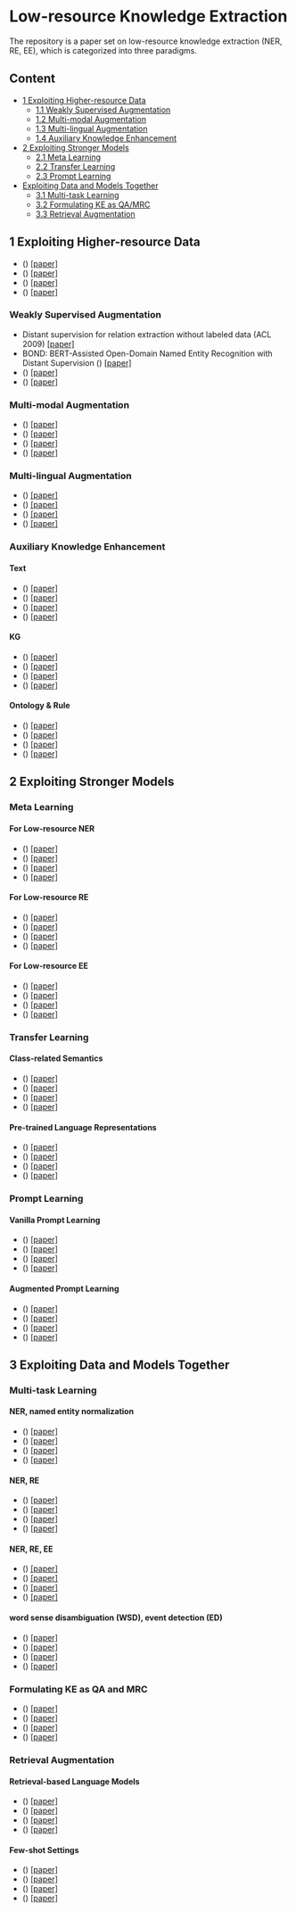 # Low-resource Knowledge Extraction 

The repository is a paper set on low-resource knowledge extraction (NER, RE, EE), which is categorized into three paradigms. 

## Content
* [1 Exploiting Higher-resource Data](#1-Exploiting-Higher-resource-Data)
  * [1.1 Weakly Supervised Augmentation](#Weakly-Supervised-Augmentation)
  * [1.2 Multi-modal Augmentation](#Multi-modal-Augmentation)
  * [1.3 Multi-lingual Augmentation](#Multi-lingual-Augmentation)
  * [1.4 Auxiliary Knowledge Enhancement](#Auxiliary-Knowledge-Enhancement)
* [2 Exploiting Stronger Models](#2-Exploiting-Stronger-Models)
  * [2.1 Meta Learning](#Meta-Learning)
  * [2.2 Transfer Learning](#Transfer-Learning)
  * [2.3 Prompt Learning](#Prompt-Learning)
* [Exploiting Data and Models Together](#Exploiting-Data-and-Models-Together)
  * [3.1 Multi-task Learning](#Multi-task-Learning)
  * [3.2 Formulating KE as QA/MRC](#Formulating-KE-as-QA-and-MRC)
  * [3.3 Retrieval Augmentation](#Retrieval-Augmentation)

## 1 Exploiting Higher-resource Data

* () [[paper]]()
* () [[paper]]()
* () [[paper]]()
* () [[paper]]()


### Weakly Supervised Augmentation

* Distant supervision for relation extraction without labeled data (ACL 2009) [[paper]](https://dl.acm.org/doi/pdf/10.5555/1690219.1690287)
* BOND: BERT-Assisted Open-Domain Named Entity Recognition with Distant Supervision () [[paper]](https://dl.acm.org/doi/abs/10.1145/3394486.3403149)
* () [[paper]]()
* () [[paper]]()


### Multi-modal Augmentation
* () [[paper]]()
* () [[paper]]()
* () [[paper]]()
* () [[paper]]()


### Multi-lingual Augmentation
* () [[paper]]()
* () [[paper]]()
* () [[paper]]()
* () [[paper]]()


### Auxiliary Knowledge Enhancement
#### Text
* () [[paper]]()
* () [[paper]]()
* () [[paper]]()
* () [[paper]]()

#### KG
* () [[paper]]()
* () [[paper]]()
* () [[paper]]()
* () [[paper]]()

#### Ontology & Rule
* () [[paper]]()
* () [[paper]]()
* () [[paper]]()
* () [[paper]]()


## 2 Exploiting Stronger Models

### Meta Learning

#### For Low-resource NER
* () [[paper]]()
* () [[paper]]()
* () [[paper]]()
* () [[paper]]()

#### For Low-resource RE
* () [[paper]]()
* () [[paper]]()
* () [[paper]]()
* () [[paper]]()

#### For Low-resource EE
* () [[paper]]()
* () [[paper]]()
* () [[paper]]()
* () [[paper]]()

### Transfer Learning

#### Class-related Semantics
* () [[paper]]()
* () [[paper]]()
* () [[paper]]()
* () [[paper]]()

#### Pre-trained Language Representations
* () [[paper]]()
* () [[paper]]()
* () [[paper]]()
* () [[paper]]()

### Prompt Learning

#### Vanilla Prompt Learning
* () [[paper]]()
* () [[paper]]()
* () [[paper]]()
* () [[paper]]()

#### Augmented Prompt Learning
* () [[paper]]()
* () [[paper]]()
* () [[paper]]()
* () [[paper]]()


## 3 Exploiting Data and Models Together

### Multi-task Learning

#### NER, named entity normalization
* () [[paper]]()
* () [[paper]]()
* () [[paper]]()
* () [[paper]]()

#### NER, RE
* () [[paper]]()
* () [[paper]]()
* () [[paper]]()
* () [[paper]]()

#### NER, RE, EE
* () [[paper]]()
* () [[paper]]()
* () [[paper]]()
* () [[paper]]()

#### word sense disambiguation (WSD), event detection (ED)
* () [[paper]]()
* () [[paper]]()
* () [[paper]]()
* () [[paper]]()

### Formulating KE as QA and MRC
* () [[paper]]()
* () [[paper]]()
* () [[paper]]()
* () [[paper]]()

### Retrieval Augmentation

#### Retrieval-based Language Models
* () [[paper]]()
* () [[paper]]()
* () [[paper]]()
* () [[paper]]()

#### Few-shot Settings
* () [[paper]]()
* () [[paper]]()
* () [[paper]]()
* () [[paper]]()

